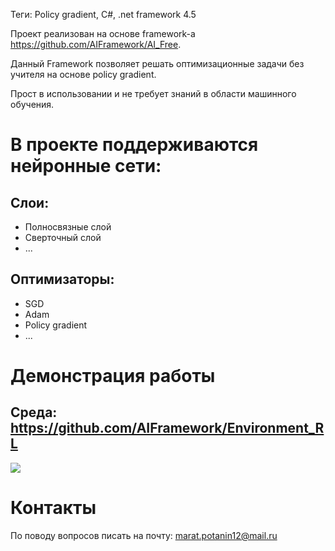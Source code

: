 Теги: Policy gradient, C#, .net framework 4.5

Проект реализован на основе framework-а https://github.com/AIFramework/AI_Free.

Данный Framework позволяет решать оптимизационные задачи без учителя на основе policy gradient.

Прост в использовании и не требует знаний в области машинного обучения.

# В проекте поддерживаются нейронные сети:
 ## Слои:
  - Полносвязные слой
  - Сверточный слой
  - ...
 
## Оптимизаторы:
  - SGD
  - Adam
  - Policy gradient
  - ...

# Демонстрация работы
## Среда: https://github.com/AIFramework/Environment_RL
[![](https://img.youtube.com/vi/Unocr5-pjGk/0.jpg)](https://www.youtube.com/watch?v=Unocr5-pjGk "Click to play on YouTube.com")

# Контакты
По поводу вопросов писать на почту: marat.potanin12@mail.ru

